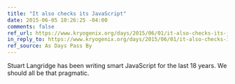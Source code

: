```yaml
---
title: "It also checks its JavaScript"
date: 2015-06-05 10:26:25 -04:00
comments: false
ref_url: https://www.kryogenix.org/days/2015/06/01/it-also-checks-its-javascript/
in_reply_to: https://www.kryogenix.org/days/2015/06/01/it-also-checks-its-javascript/
ref_source: As Days Pass By
---
```


Stuart Langridge has been writing smart JavaScript for the last 18 years. We should all be that pragmatic.